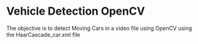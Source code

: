 # Vehicle Detection OpenCV
 The objective is to detect Moving Cars in a video file using OpenCV using the HaarCascade_car.xml file
